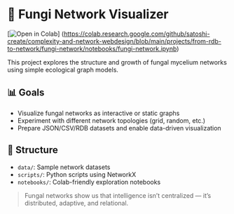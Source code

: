 # 🍄 Fungi Network Visualizer

[![Open in Colab](https://colab.research.google.com/assets/colab-badge.svg)]
(https://colab.research.google.com/github/satoshi-create/complexity-and-network-webdesign/blob/main/projects/from-rdb-to-network/fungi-network/notebooks/fungi-network.ipynb)

This project explores the structure and growth of fungal mycelium networks using simple ecological graph models.

## 📊 Goals

- Visualize fungal networks as interactive or static graphs
- Experiment with different network topologies (grid, random, etc.)
- Prepare JSON/CSV/RDB datasets and enable data-driven visualization

## 📂 Structure

- `data/`: Sample network datasets
- `scripts/`: Python scripts using NetworkX
- `notebooks/`: Colab-friendly exploration notebooks

> Fungal networks show us that intelligence isn’t centralized — it’s distributed, adaptive, and relational.
>



